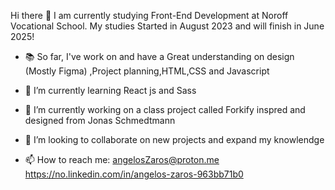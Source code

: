  Hi there 👋
  I am currently studying Front-End Development at Noroff Vocational School. My studies Started in August 2023 and will finish in June 2025!

- 📚 So far, I've work on and have a Great understanding on design (Mostly Figma) ,Project planning,HTML,CSS and Javascript
- 🌱 I’m currently learning React js and Sass
- 🔭 I’m currently working on a class project called Forkify inspred and designed from Jonas Schmedtmann
- 👯 I’m looking to collaborate on new projects and expand my knowlendge 

- 📫 How to reach me: 
  angelosZaros@proton.me
  https://no.linkedin.com/in/angelos-zaros-963bb71b0

